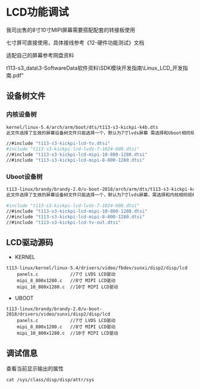 # LCD功能调试



我司出售的8寸10寸MIPI屏幕需要搭配配套的转接板使用

七寸屏可直接使用，具体接线参考《12-硬件功能测试》文档

适配自己的屏幕参考网盘资料

t113-s3_data\3-SoftwareData软件资料\SDK模块开发指南\Linux_LCD_开发指南.pdf"

## 设备树文件

### 内核设备树

```bash
kernel/linux-5.4/arch/arm/boot/dts/t113-s3-kickpi-k4b.dts
此文件选择了生效的屏幕设备树文件只能选择一个，默认为7寸lvds屏幕 需选择和Uboot相同规格的设备树文件

//#include "t113-s3-kickpi-lcd-tv.dtsi"
#include "t113-s3-kickpi-lcd-lvds-7-1024-600.dtsi"
//#include "t113-s3-kickpi-lcd-mipi-10-800-1280.dtsi"
//#include "t113-s3-kickpi-lcd-mipi-8-800-1280.dtsi"

```

### Uboot设备树

```bash
t113-linux/brandy/brandy-2.0/u-boot-2018/arch/arm/dts/t113-s3-kickpi-k4b-uboot.dts
此文件选择了生效的屏幕设备树文件只能选择一个，默认为7寸lvds屏幕，需选择和内核相同规格的设备树文件

#include "t113-s3-kickpi-lcd-lvds-7-1024-600.dtsi"
//#include "t113-s3-kickpi-lcd-mipi-10-800-1280.dtsi"
//#include "t113-s3-kickpi-lcd-mipi-8-800-1280.dtsi"
//#include "t113-s3-kickpi-lcd-tv-out.dtsi"

```

## LCD驱动源码

* KERNEL

```shell
t113-linux/kernel/linux-5.4/drivers/video/fbdev/sunxi/disp2/disp/lcd
	panels.c			//7寸 LVDS LCD驱动
	mipi_8_800x1280.c	//8寸 MIPI LCD驱动
	mipi_10_800x1280.c	//10寸 MIPI LCD驱动
```

* UBOOT

```shell
t113-linux/brandy/brandy-2.0/u-boot-2018/drivers/video/sunxi/disp2/disp/lcd
	panels.c			//7寸 LVDS LCD驱动
	mipi_8_800x1280.c	//8寸 MIPI LCD驱动
	mipi_10_800x1280.c	//10寸 MIPI LCD驱动
```



## 调试信息

查看当前显示输出的属性

```shell
cat /sys/class/disp/disp/attr/sys 
```
